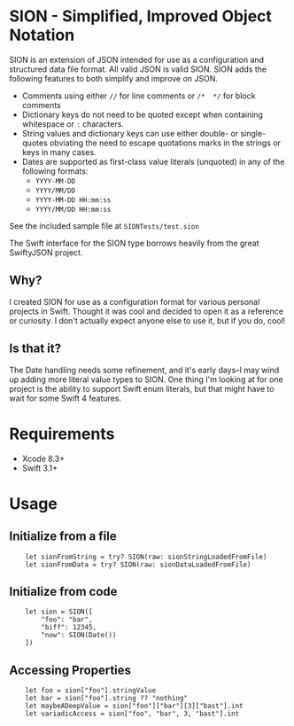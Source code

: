 # SION - Simplified, Improved Object Notation   

SION is an extension of JSON intended for use as a configuration and structured data file format. All valid JSON is valid SION. SION adds the following features to both simplify and improve on JSON.

* Comments using either `//` for line comments or `/*  */` for block comments
* Dictionary keys do not need to be quoted except when containing whitespace or `:` characters.
* String values and dictionary keys can use either double- or single-quotes obviating the need to escape quotations marks in the strings or keys in many cases.
* Dates are supported as first-class value literals (unquoted) in any of the following formats:
    * `YYYY-MM-DD`
    * `YYYY/MM/DD`
    * `YYYY-MM-DD HH:mm:ss`
    * `YYYY/MM/DD HH:mm:ss`
 
See the included sample file at `SIONTests/test.sion`

The Swift interface for the SION type borrows heavily from the great SwiftyJSON project.
 
## Why?

I created SION for use as a configuration format for various personal projects in Swift. Thought it was cool and decided to open it as a reference or curiosity. I don't actually expect anyone else to use it, but if you do, cool!

## Is that it?

The Date handling needs some refinement, and it's early days–I may wind up adding more literal value types to SION. One thing I'm looking at for one project is the ability to support Swift enum literals, but that might have to wait for some Swift 4 features.

# Requirements

* Xcode 8.3+
* Swift 3.1+

# Usage

## Initialize from a file

```
    let sionFromString = try? SION(raw: sionStringLoadedFromFile)
    let sionFromData = try? SION(raw: sionDataLoadedFromFile)
```

## Initialize from code

```
    let sion = SION([
        "foo": "bar",
        "biff": 12345,
        "now": SION(Date())
    ])    
```

## Accessing Properties

```
    let foo = sion["foo"].stringValue
    let bar = sion["foo"].string ?? "nothing"
    let maybeADeepValue = sion["foo"]["bar"][3]["bast"].int
    let variadicAccess = sion["foo", "bar", 3, "bast"].int   
```